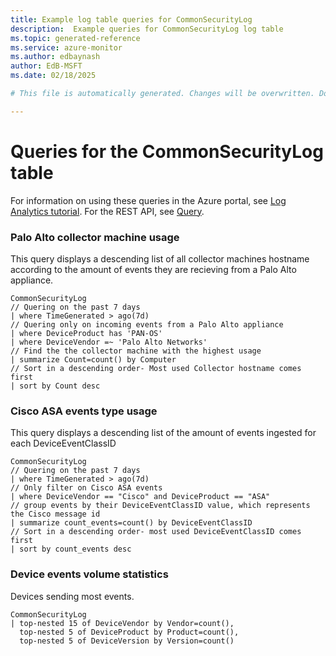 ```yaml
---
title: Example log table queries for CommonSecurityLog
description:  Example queries for CommonSecurityLog log table
ms.topic: generated-reference
ms.service: azure-monitor
ms.author: edbaynash
author: EdB-MSFT
ms.date: 02/18/2025

# This file is automatically generated. Changes will be overwritten. Do not change this file directly. 

---
```


# Queries for the CommonSecurityLog table

For information on using these queries in the Azure portal, see [Log Analytics tutorial](/azure/azure-monitor/logs/log-analytics-tutorial). For the REST API, see [Query](/rest/api/loganalytics/query).


### Palo Alto collector machine usage  


This query displays a descending list of all collector machines hostname according to the amount of events they are recieving from a Palo Alto appliance.  

```query
CommonSecurityLog
// Quering on the past 7 days
| where TimeGenerated > ago(7d)
// Quering only on incoming events from a Palo Alto appliance
| where DeviceProduct has 'PAN-OS'
| where DeviceVendor =~ 'Palo Alto Networks'
// Find the the collector machine with the highest usage
| summarize Count=count() by Computer
// Sort in a descending order- Most used Collector hostname comes first
| sort by Count desc
```



### Cisco ASA events type usage  


This query displays a descending list of the amount of events ingested for each DeviceEventClassID  

```query
CommonSecurityLog 
// Quering on the past 7 days
| where TimeGenerated > ago(7d)
// Only filter on Cisco ASA events
| where DeviceVendor == "Cisco" and DeviceProduct == "ASA"
// group events by their DeviceEventClassID value, which represents the Cisco message id
| summarize count_events=count() by DeviceEventClassID
// Sort in a descending order- most used DeviceEventClassID comes first
| sort by count_events desc
```



### Device events volume statistics  


Devices sending most events.  

```query
CommonSecurityLog
| top-nested 15 of DeviceVendor by Vendor=count(),
  top-nested 5 of DeviceProduct by Product=count(),
  top-nested 5 of DeviceVersion by Version=count()
```


